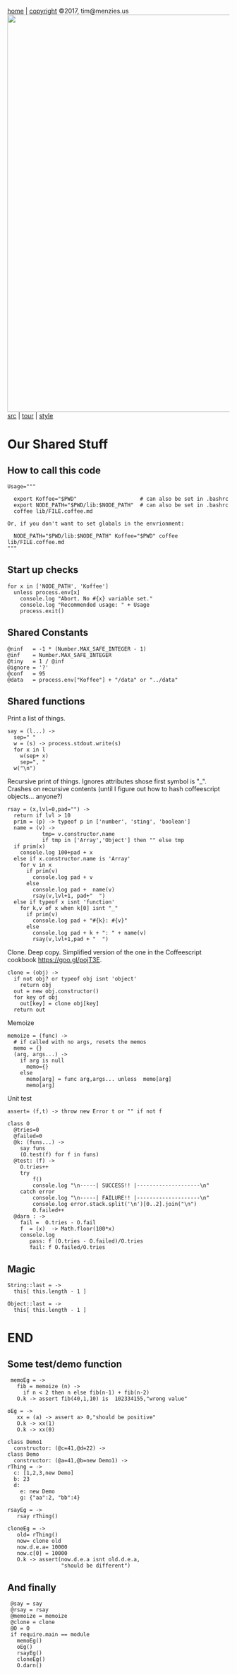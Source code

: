 [home](http://tiny.cc/koff) |
[copyright](https://github.com/koffee/script/blob/master/LICENSE.md) &copy;2017, tim&commat;menzies.us<br>
[<img width=900 src=https://raw.githubusercontent.com/koffee/script/master/img/head.jpg>](http://tiny.cc/koff)<br>
[src](https://github.com/koffee/script/tree/master/lib) |
[tour](https://github.com/koffee/script/blob/master/docs/TOUR.md) |
[style](https://github.com/koffee/script/blob/master/docs/STYLE.md)

# Our Shared Stuff

## How to call this code


    Usage="""

      export Koffee="$PWD"                    # can also be set in .bashrc
      export NODE_PATH="$PWD/lib:$NODE_PATH"  # can also be set in .bashrc
      coffee lib/FILE.coffee.md

    Or, if you don't want to set globals in the envrionment:

      NODE_PATH="$PWD/lib:$NODE_PATH" Koffee="$PWD" coffee lib/FILE.coffee.md
    """

## Start up checks

    for x in ['NODE_PATH', 'Koffee']
      unless process.env[x]
        console.log "Abort. No #{x} variable set."
        console.log "Recommended usage: " + Usage
        process.exit()

## Shared Constants

    @ninf   = -1 * (Number.MAX_SAFE_INTEGER - 1)
    @inf    = Number.MAX_SAFE_INTEGER
    @tiny   = 1 / @inf
    @ignore = '?'
    @conf   = 95
    @data   = process.env["Koffee"] + "/data" or "../data"

## Shared functions

Print a list of things.

    say = (l...) ->
      sep=" "
      w = (s) -> process.stdout.write(s)
      for x in l
        w(sep+ x)
        sep=", "
      w("\n")

Recursive print of things. Ignores attributes shose first symbol
is "\_". Crashes on recursive contents
(until I figure out how to hash coffeescript objects... anyone?)

    rsay = (x,lvl=0,pad="") ->
      return if lvl > 10
      prim = (p) -> typeof p in ['number', 'sting', 'boolean']
      name = (v) ->
               tmp= v.constructor.name
               if tmp in ['Array','Object'] then "" else tmp
      if prim(x)
        console.log 100+pad + x
      else if x.constructor.name is 'Array'
        for v in x
          if prim(v)
            console.log pad + v
          else
            console.log pad +  name(v)
            rsay(v,lvl+1, pad+"  ")
      else if typeof x isnt 'function'
        for k,v of x when k[0] isnt "_"
          if prim(v)
            console.log pad + "#{k}: #{v}"
          else
            console.log pad + k + ": " + name(v)
            rsay(v,lvl+1,pad + "  ")

Clone. Deep copy. Simplified version of the
one in the Coffeescript cookbook https://goo.gl/pojT3E.

    clone = (obj) ->
      if not obj? or typeof obj isnt 'object'
        return obj
      out = new obj.constructor()
      for key of obj
        out[key] = clone obj[key]
      return out

Memoize

    memoize = (func) ->
      # if called with no args, resets the memos
      memo = {}
      (arg, args...) ->
        if arg is null
          memo={}
        else
          memo[arg] = func arg,args... unless  memo[arg]
          memo[arg]

Unit test

    assert= (f,t) -> throw new Error t or "" if not f

    class O
      @tries=0
      @failed=0
      @k: (funs...) ->
        say funs
        (O.test(f) for f in funs)
      @test: (f) ->
        O.tries++
        try
            f()
            console.log "\n-----| SUCCESS!! |--------------------\n"
        catch error
            console.log "\n-----| FAILURE!! |--------------------\n"
            console.log error.stack.split('\n')[0..2].join("\n")
            O.failed++
      @darn : ->
        fail =  O.tries - O.fail
        f  = (x)  -> Math.floor(100*x)
        console.log
           pass: f (O.tries - O.failed)/O.tries
           fail: f O.failed/O.tries

## Magic

    String::last = ->
      this[ this.length - 1 ]

    Object::last = ->
      this[ this.length - 1 ]

# END

## Some test/demo function

     memoEg = ->
       fib = memoize (n) ->
         if n < 2 then n else fib(n-1) + fib(n-2)
       O.k -> assert fib(40,1,10) is  102334155,"wrong value"

    oEg = ->
       xx = (a) -> assert a> 0,"should be positive"
       O.k -> xx(1)
       O.k -> xx(0)

    class Demo1
      constructor: (@c=41,@d=22) ->
    class Demo
      constructor: (@a=41,@b=new Demo1) ->
    rThing = ->
      c: [1,2,3,new Demo]
      b: 23
      d:
        e: new Demo
        g: {"aa":2, "bb":4}

    rsayEg = ->
       rsay rThing()

    cloneEg = ->
       old= rThing()
       now= clone old
       now.d.e.a= 10000
       now.c[0] = 10000
       O.k -> assert(now.d.e.a isnt old.d.e.a,
                     "should be different")

## And finally

     @say = say
     @rsay = rsay
     @memoize = memoize
     @clone = clone
     @O = O
     if require.main == module
       memoEg()
       oEg()
       rsayEg()
       cloneEg()
       O.darn()
